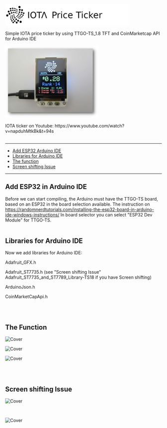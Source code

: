 
<p><img src="https://github.com/oxinon/IOTA_price_ticker_TTGO-TS_1.8-TFT/blob/master/picture/IOTA-Price-Ticker.png" alt="Cover" width="400"></p>

Simple IOTA price ticker by using TTGO-TS_1.8 TFT and CoinMarketcap API for Arduino IDE
<br>

<p><img src="https://github.com/oxinon/IOTA_price_ticker_TTGO-TS_1.8-TFT/blob/master/picture/IOTA-Ticker-CM.png" alt="Cover" width="300"></p>
IOTA ticker on Youtube: https://www.youtube.com/watch?v=napduhMtkBk&t=94s
<br>
<br>

* * *

+ [Add ESP32 Arduino IDE](#ESP32)
+ [Libraries for Arduino IDE](#libraries)
+ [The function](#function)
+ [Screen shifting Issue](#issue)

* * *

<a name="ESP32"></a><h2>Add ESP32 in Arduino IDE</h2>
Before we can start compiling, the Arduino must have the TTGO-TS board, based on an ESP32 in the board selection available.
The instruction on https://randomnerdtutorials.com/installing-the-esp32-board-in-arduino-ide-windows-instructions/
In board selector you can select "ESP32 Dev Module" for TTGO-TS.
<br>
<br>

<a name="libraries"></a><h2>Libraries for Arduino IDE</h2>
Now we add libraries for Arduino IDE:

Adafruit_GFX.h <p>
Adafruit_ST7735.h (see "Screen shifting Issue" Adafruit_ST7735_and_ST7789_Library-TS18 if you have Screen shifting)<p>
ArduinoJson.h <p>
CoinMarketCapApi.h <p>
<br>
<br>

<a name="function"></a><h2>The Function</h2>
<p><img src="https://oxinon.com/wp-content/uploads/2019/03/BTC-ticker.png" alt="Cover" width="100"></p>
<p><img src="https://oxinon.com/wp-content/uploads/2019/03/BTC-change-ticker.png" alt="Cover" width="100"></p>
<p><img src="https://oxinon.com/wp-content/uploads/2019/03/BTC-error-ticker.png" alt="Cover" width="100"></p>

<br>
<br>

<a name="issue"></a><h2>Screen shifting Issue</h2>


<p><img src="https://oxinon.com/wp-content/uploads/2019/03/Display-Mapping.png" alt="Cover" width="100"></p>
<br>
<p><img src="https://oxinon.com/wp-content/uploads/2019/03/field-test.png" alt="Cover" width="100"></p>
<br>

